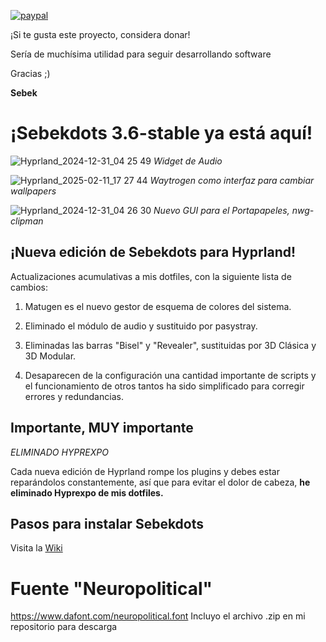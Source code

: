[![paypal](https://www.paypalobjects.com/en_US/i/btn/btn_donateCC_LG.gif)](https://paypal.me/hyprsebek?country.x=TT&locale.x=en_US)

¡Si te gusta este proyecto, considera donar!

Sería de muchísima utilidad para seguir desarrollando software

Gracias ;)

**Sebek**

# ¡Sebekdots 3.6-stable ya está aquí!

![Hyprland_2024-12-31_04 25 49](https://github.com/user-attachments/assets/0169a992-291a-4129-a1a4-a2b95537babc)
_Widget de Audio_

![Hyprland_2025-02-11_17 27 44](https://github.com/user-attachments/assets/78a6b445-717c-472a-acb6-6b3e10dc4a04)
_Waytrogen como interfaz para cambiar wallpapers_

![Hyprland_2024-12-31_04 26 30](https://github.com/user-attachments/assets/dc6f5b18-488d-43ee-9ff8-28783643e757)
_Nuevo GUI para el Portapapeles, nwg-clipman_

## ¡Nueva edición de Sebekdots para Hyprland!

Actualizaciones acumulativas a mis dotfiles, con la siguiente lista de cambios:

1. Matugen es el nuevo gestor de esquema de colores del sistema.

2. Eliminado el módulo de audio y sustituido por pasystray.

3. Eliminadas las barras "Bisel" y "Revealer", sustituidas por 3D Clásica y 3D Modular.

4. Desaparecen de la configuración una cantidad importante de scripts y el funcionamiento de otros tantos ha sido simplificado para corregir errores y redundancias.

## Importante, MUY importante

*ELIMINADO HYPREXPO*

Cada nueva edición de Hyprland rompe los plugins y debes estar reparándolos constantemente, así que para evitar el dolor de cabeza, **he eliminado Hyprexpo de mis dotfiles.**

## Pasos para instalar Sebekdots

Visita la [Wiki](https://github.com/andrewsebek/Sebekdots/wiki)

# Fuente "Neuropolitical"

https://www.dafont.com/neuropolitical.font 
Incluyo el archivo .zip en mi repositorio para descarga

